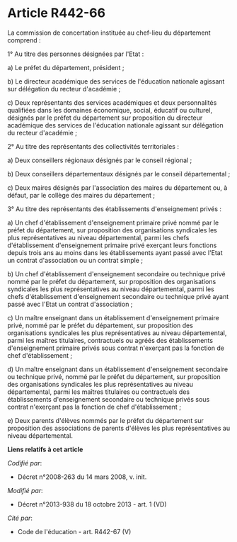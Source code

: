 # Article R442-66

La commission de concertation instituée au chef-lieu du département comprend : 

1° Au titre des personnes désignées par l'Etat : 

a) Le préfet du département, président ; 

b) Le directeur académique des services de l'éducation nationale agissant sur délégation du recteur d'académie ; 

c) Deux représentants des services académiques et deux personnalités qualifiées dans les domaines économique, social,
éducatif ou culturel, désignés par le préfet du département sur proposition du directeur académique des services de
l'éducation nationale agissant sur délégation du recteur d'académie ; 

2° Au titre des représentants des collectivités territoriales : 

a) Deux conseillers régionaux désignés par le conseil régional ; 

b) Deux conseillers départementaux désignés par le conseil départemental ; 

c) Deux maires désignés par l'association des maires du département ou, à défaut, par le collège des maires du département ; 

3° Au titre des représentants des établissements d'enseignement privés : 

a) Un chef d'établissement d'enseignement primaire privé nommé par le préfet du département, sur proposition des
organisations syndicales les plus représentatives au niveau départemental, parmi les chefs d'établissement d'enseignement
primaire privé exerçant leurs fonctions depuis trois ans au moins dans les établissements ayant passé avec l'Etat un contrat
d'association ou un contrat simple ; 

b) Un chef d'établissement d'enseignement secondaire ou technique privé nommé par le préfet du département, sur proposition
des organisations syndicales les plus représentatives au niveau départemental, parmi les chefs d'établissement d'enseignement
secondaire ou technique privé ayant passé avec l'Etat un contrat d'association ; 

c) Un maître enseignant dans un établissement d'enseignement primaire privé, nommé par le préfet du département, sur
proposition des organisations syndicales les plus représentatives au niveau départemental, parmi les maîtres titulaires,
contractuels ou agréés des établissements d'enseignement primaire privés sous contrat n'exerçant pas la fonction de chef
d'établissement ; 

d) Un maître enseignant dans un établissement d'enseignement secondaire ou technique privé, nommé par le préfet du
département, sur proposition des organisations syndicales les plus représentatives au niveau départemental, parmi les maîtres
titulaires ou contractuels des établissements d'enseignement secondaire ou technique privés sous contrat n'exerçant pas la
fonction de chef d'établissement ; 

e) Deux parents d'élèves nommés par le préfet du département sur proposition des associations de parents d'élèves les plus
représentatives au niveau départemental.

**Liens relatifs à cet article**

_Codifié par_:

  - Décret n°2008-263 du 14 mars 2008, v. init.

_Modifié par_:

  - Décret n°2013-938 du 18 octobre 2013 - art. 1 (VD)

_Cité par_:

  - Code de l'éducation - art. R442-67 (V)
